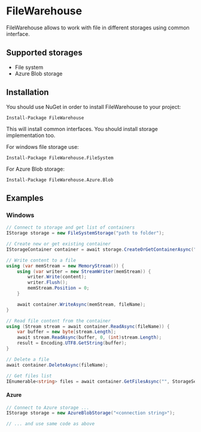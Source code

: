 # FileWarehouse
FileWarehouse allows to work with file in different storages using common interface.

## Supported storages

* File system
* Azure Blob storage

## Installation

You should use NuGet in order to install FileWarehouse to your project:
```
Install-Package FileWarehouse
```
This will install common interfaces. You should install storage implementation too. 

For windows file storage use:
```
Install-Package FileWarehouse.FileSystem
```
For Azure Blob storage:
```
Install-Package FileWarehouse.Azure.Blob
```

## Examples

### Windows

```c#
// Connect to storage and get list of containers
IStorage storage = new FileSystemStorage("path to folder");

// Create new or get existing container
IStorageContainer container = await storage.CreateOrGetContainerAsync("MyContainer", ContainerPermission.Private, failIfExists: false);

// Write content to a file
using (var memStream = new MemoryStream()) {
    using (var writer = new StreamWriter(memStream)) {
        writer.Write(content);
        writer.Flush();
        memStream.Position = 0;
    }

    await container.WriteAsync(memStream, fileName);
}

// Read file content from the container
using (Stream stream = await container.ReadAsync(fileName)) {
    var buffer = new byte[stream.Length];
    await stream.ReadAsync(buffer, 0, (int)stream.Length);
    result = Encoding.UTF8.GetString(buffer);
}

// Delete a file
await container.DeleteAsync(fileName);

// Get files list
IEnumerable<string> files = await container.GetFilesAsync("", StorageSearchOption.Default);
```

#### Azure
```c#
// Connect to Azure storage ...
IStorage storage = new AzureBlobStorage("<connection string>");

// ... and use same code as above
```